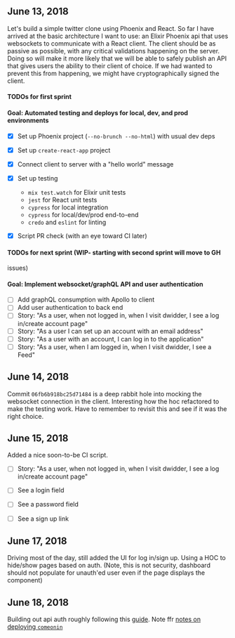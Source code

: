## June 13, 2018

  Let's build a simple twitter clone using Phoenix and React. So far I have
  arrived at the basic architecture I want to use: an Elixir Phoenix api that
  uses websockets to communicate with a React client. The client should be as
  passive as possible, with any critical validations happening on the server.
  Doing so will make it more likely that we will be able to safely publish an
  API that gives users the ability to their client of choice. If we had wanted
  to prevent this from happening, we might have cryptographically signed the
  client.

  #### TODOs for first sprint

  #### Goal: Automated testing and deploys for local, dev, and prod environments
  - [X] Set up Phoenix project (`--no-brunch --no-html`) with usual dev deps
  - [X] Set up `create-react-app` project
  - [X] Connect client to server with a "hello world" message
  - [X] Set up testing
    - `mix test.watch` for Elixir unit tests
    - `jest` for React unit tests
    - `cypress` for local integration
    - `cypress` for local/dev/prod end-to-end
    - `credo` and `eslint` for linting
  - [X] Script PR check (with an eye toward CI later)


  #### TODOs for next sprint (WIP- starting with second sprint will move to GH
  issues)

  #### Goal: Implement websocket/graphQL API and user authentication
  - [ ] Add graphQL consumption with Apollo to client
  - [ ] Add user authentication to back end
  - [ ] Story: "As a user, when not logged in, when I visit dwidder, I see
    a log in/create account page"
  - [ ] Story: "As a user I can set up an account with an email address"
  - [ ] Story: "As a user with an account, I can log in to the application"
  - [ ] Story: "As a user, when I am logged in, when I visit dwidder, I see
    a Feed"

## June 14, 2018

  Commit `06fb6b918bc25d71484` is a deep rabbit hole into mocking the websocket
  connection in the client. Interesting how the hoc refactored to make the
  testing work. Have to remember to revisit this and see if it was the right
  choice.

## June 15, 2018

  Added a nice soon-to-be CI script.

  - [ ] Story: "As a user, when not logged in, when I visit dwidder, I see
    a log in/create account page"

  - [ ] See a login field
  - [ ] See a password field
  - [ ] See a sign up link

## June 17, 2018

  Driving most of the day, still added the UI for log in/sign up. Using a HOC
  to hide/show pages based on auth. (Note, this is not security, dashboard
  should not populate for unauth'ed user even if the page displays the
  component)

## June 18, 2018

  Building out api auth roughly following this
  [guide](https://blog.codeship.com/ridiculously-fast-api-authentication-with-phoenix/).
  Note ffr [notes on deploying
  `comeonin`](https://github.com/riverrun/comeonin/wiki/Deployment)
